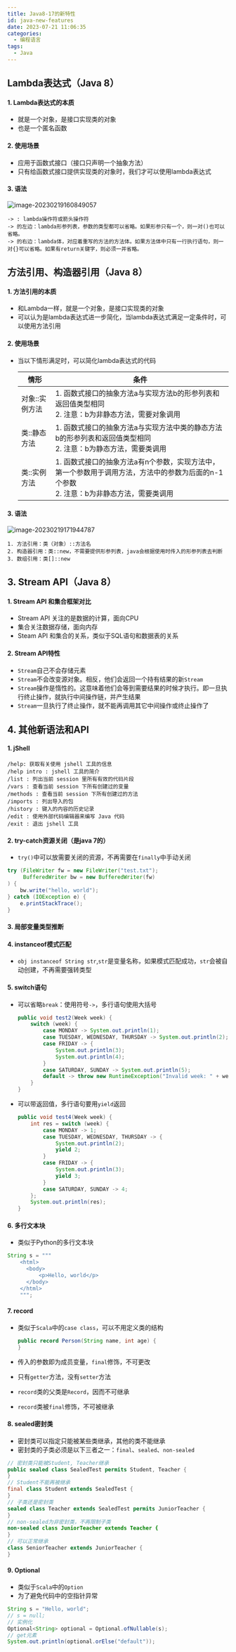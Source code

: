 ```yaml
---
title: Java8-17的新特性
id: java-new-features
date: 2023-07-21 11:06:35
categories:
  - 编程语言
tags:
  - Java
---
```


## Lambda表达式（Java 8）

#### 1. Lambda表达式的本质

- 就是一个对象，是接口实现类的对象
- 也是一个匿名函数

#### 2. 使用场景

- 应用于函数式接口（接口只声明一个抽象方法）
- 只有给函数式接口提供实现类的对象时，我们才可以使用lambda表达式

#### 3. 语法

![image-20230219160849057](./image/Java8-17的新特性/image-20230219160849057.png)

```
-> : lambda操作符或箭头操作符
-> 的左边：lambda形参列表，参数的类型都可以省略。如果形参只有一个，则一对()也可以省略。
-> 的右边：lambda体，对应着重写的方法的方法体。如果方法体中只有一行执行语句，则一对{}可以省略。如果有return关键字，则必须一并省略。
```

<!-- more -->


## 方法引用、构造器引用（Java 8）

#### 1. 方法引用的本质

- 和Lambda一样，就是一个对象，是接口实现类的对象
- 可以认为是lambda表达式进一步简化，当lambda表达式满足一定条件时，可以使用方法引用

#### 2. 使用场景

- 当以下情形满足时，可以简化lambda表达式的代码

  | 情形           | 条件                                                         |
  | -------------- | ------------------------------------------------------------ |
  | 对象::实例方法 | 1. 函数式接口的抽象方法a与实现方法b的形参列表和返回值类型相同<br />2. 注意：b为非静态方法，需要对象调用 |
  | 类::静态方法   | 1. 函数式接口的抽象方法a与实现方法中类的静态方法b的形参列表和返回值类型相同<br />2. 注意：b为静态方法，需要类调用 |
  | 类::实例方法   | 1. 函数式接口的抽象方法a有n个参数，实现方法中，第一个参数用于调用方法，方法中的参数为后面的n-1个参数<br />2. 注意：b为非静态方法，需要类调用 |

#### 3. 语法

![image-20230219171944787](./image/Java8-17的新特性/image-20230219171944787.png)

```
1. 方法引用：类（对象）::方法名
2. 构造器引用：类::new，不需要提供形参列表，java会根据使用时传入的形参列表去判断
3. 数组引用：类[]::new
```



## 3. Stream API（Java 8）

#### 1. Stream API 和集合框架对比

- Stream API 关注的是数据的计算，面向CPU
- 集合关注数据存储，面向内存
- Steam API 和集合的关系，类似于SQL语句和数据表的关系

#### 2. Stream API特性

- `Stream`自己不会存储元素
- `Stream`不会改变源对象。相反，他们会返回一个持有结果的新`Stream`
- `Stream`操作是惰性的。这意味着他们会等到需要结果的时候才执行。即一旦执行终止操作，就执行中间操作链，并产生结果
- `Stream`一旦执行了终止操作，就不能再调用其它中间操作或终止操作了



## 4. 其他新语法和API

#### 1. jShell

```
/help: 获取有关使用 jshell 工具的信息
/help intro : jshell 工具的简介
/list : 列出当前 session 里所有有效的代码片段
/vars : 查看当前 session 下所有创建过的变量
/methods : 查看当前 session 下所有创建过的方法
/imports : 列出导入的包
/history : 键入的内容的历史记录
/edit : 使用外部代码编辑器来编写 Java 代码
/exit : 退出 jshell 工具
```

#### 2. try-catch资源关闭（是java 7的）

- `try()`中可以放需要关闭的资源，不再需要在`finally`中手动关闭

```java
try (FileWriter fw = new FileWriter("test.txt");
     BufferedWriter bw = new BufferedWriter(fw)
) {
    bw.write("hello, world");
} catch (IOException e) {
    e.printStackTrace();
}
```

#### 3. 局部变量类型推断

#### 4. instanceof模式匹配

- `obj instanceof String str`,`str`是变量名称，如果模式匹配成功，`str`会被自动创建，不再需要强转类型

#### 5. switch语句

- 可以省略`break`：使用符号`->`，多行语句使用大括号

  ```java
  public void test2(Week week) {
      switch (week) {
          case MONDAY -> System.out.println(1);
          case TUESDAY, WEDNESDAY, THURSDAY -> System.out.println(2);
          case FRIDAY -> {
              System.out.println(3);
              System.out.println(4);
          }
          case SATURDAY, SUNDAY -> System.out.println(5);
          default -> throw new RuntimeException("Invalid week: " + week);
      }
  }
  ```

- 可以带返回值，多行语句要用`yield`返回

  ```java
  public void test4(Week week) {
      int res = switch (week) {
          case MONDAY -> 1;
          case TUESDAY, WEDNESDAY, THURSDAY -> {
              System.out.println(2);
              yield 2;
          }
          case FRIDAY -> {
              System.out.println(3);
              yield 3;
          }
          case SATURDAY, SUNDAY -> 4;
      };
      System.out.println(res);
  }
  ```

#### 6. 多行文本块

- 类似于Python的多行文本块

```java
String s = """
    <html>
      <body>
          <p>Hello, world</p>
      </body>
    </html>
    """;
```

#### 7. record

- 类似于`Scala`中的`case class`，可以不用定义类的结构

  ```java
  public record Person(String name, int age) {
  }
  ```

- 传入的参数即为成员变量，`final`修饰，不可更改

- 只有`getter`方法，没有`setter`方法

- `record`类的父类是`Record`，因而不可继承

- `record`类被`final`修饰，不可被继承

#### 8. sealed密封类

- 密封类可以指定只能被某些类继承，其他的类不能继承
- 密封类的子类必须是以下三者之一：`final`、`sealed`、`non-sealed`

```java
// 密封类只能被Student, Teacher继承
public sealed class SealedTest permits Student, Teacher {
}
// Student不能再被继承
final class Student extends SealedTest {
}
// 子类还是密封类
sealed class Teacher extends SealedTest permits JuniorTeacher {
}
// non-sealed为非密封类，不再限制子类
non-sealed class JuniorTeacher extends Teacher {
}
// 可以正常继承
class SeniorTeacher extends JuniorTeacher {
}
```

#### 9. Optional

- 类似于`Scala`中的`Option`
- 为了避免代码中的空指针异常

```java
String s = "Hello, world";
// s = null;
// 实例化
Optional<String> optional = Optional.ofNullable(s);
// get元素
System.out.println(optional.orElse("default"));
```

